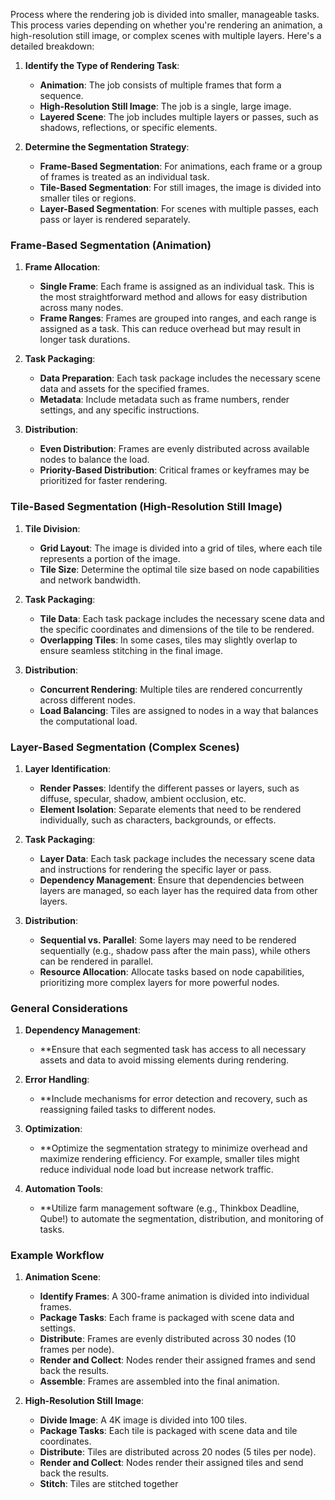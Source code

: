 Process where the rendering job is divided into smaller, manageable tasks. This process varies depending on whether you're rendering an animation, a high-resolution still image, or complex scenes with multiple layers. Here's a detailed breakdown:

1. **Identify the Type of Rendering Task**:
   - **Animation**: The job consists of multiple frames that form a sequence.
   - **High-Resolution Still Image**: The job is a single, large image.
   - **Layered Scene**: The job includes multiple layers or passes, such as shadows, reflections, or specific elements.

2. **Determine the Segmentation Strategy**:
   - **Frame-Based Segmentation**: For animations, each frame or a group of frames is treated as an individual task.
   - **Tile-Based Segmentation**: For still images, the image is divided into smaller tiles or regions.
   - **Layer-Based Segmentation**: For scenes with multiple passes, each pass or layer is rendered separately.

### Frame-Based Segmentation (Animation)

1. **Frame Allocation**:
   - **Single Frame**: Each frame is assigned as an individual task. This is the most straightforward method and allows for easy distribution across many nodes.
   - **Frame Ranges**: Frames are grouped into ranges, and each range is assigned as a task. This can reduce overhead but may result in longer task durations.

2. **Task Packaging**:
   - **Data Preparation**: Each task package includes the necessary scene data and assets for the specified frames.
   - **Metadata**: Include metadata such as frame numbers, render settings, and any specific instructions.

3. **Distribution**:
   - **Even Distribution**: Frames are evenly distributed across available nodes to balance the load.
   - **Priority-Based Distribution**: Critical frames or keyframes may be prioritized for faster rendering.

### Tile-Based Segmentation (High-Resolution Still Image)

1. **Tile Division**:
   - **Grid Layout**: The image is divided into a grid of tiles, where each tile represents a portion of the image.
   - **Tile Size**: Determine the optimal tile size based on node capabilities and network bandwidth.

2. **Task Packaging**:
   - **Tile Data**: Each task package includes the necessary scene data and the specific coordinates and dimensions of the tile to be rendered.
   - **Overlapping Tiles**: In some cases, tiles may slightly overlap to ensure seamless stitching in the final image.

3. **Distribution**:
   - **Concurrent Rendering**: Multiple tiles are rendered concurrently across different nodes.
   - **Load Balancing**: Tiles are assigned to nodes in a way that balances the computational load.

### Layer-Based Segmentation (Complex Scenes)

1. **Layer Identification**:
   - **Render Passes**: Identify the different passes or layers, such as diffuse, specular, shadow, ambient occlusion, etc.
   - **Element Isolation**: Separate elements that need to be rendered individually, such as characters, backgrounds, or effects.

2. **Task Packaging**:
   - **Layer Data**: Each task package includes the necessary scene data and instructions for rendering the specific layer or pass.
   - **Dependency Management**: Ensure that dependencies between layers are managed, so each layer has the required data from other layers.

3. **Distribution**:
   - **Sequential vs. Parallel**: Some layers may need to be rendered sequentially (e.g., shadow pass after the main pass), while others can be rendered in parallel.
   - **Resource Allocation**: Allocate tasks based on node capabilities, prioritizing more complex layers for more powerful nodes.

### General Considerations

1. **Dependency Management**:
   - **Ensure that each segmented task has access to all necessary assets and data to avoid missing elements during rendering.

2. **Error Handling**:
   - **Include mechanisms for error detection and recovery, such as reassigning failed tasks to different nodes.

3. **Optimization**:
   - **Optimize the segmentation strategy to minimize overhead and maximize rendering efficiency. For example, smaller tiles might reduce individual node load but increase network traffic.

4. **Automation Tools**:
   - **Utilize farm management software (e.g., Thinkbox Deadline, Qube!) to automate the segmentation, distribution, and monitoring of tasks.

### Example Workflow

1. **Animation Scene**:
   - **Identify Frames**: A 300-frame animation is divided into individual frames.
   - **Package Tasks**: Each frame is packaged with scene data and settings.
   - **Distribute**: Frames are evenly distributed across 30 nodes (10 frames per node).
   - **Render and Collect**: Nodes render their assigned frames and send back the results.
   - **Assemble**: Frames are assembled into the final animation.

2. **High-Resolution Still Image**:
   - **Divide Image**: A 4K image is divided into 100 tiles.
   - **Package Tasks**: Each tile is packaged with scene data and tile coordinates.
   - **Distribute**: Tiles are distributed across 20 nodes (5 tiles per node).
   - **Render and Collect**: Nodes render their assigned tiles and send back the results.
   - **Stitch**: Tiles are stitched together